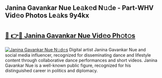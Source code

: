 ## Janina Gavankar Nue Le𝚊k𝚎d N𝚞𝚍e - Part-WHV Vid𝚎o Photos Le𝚊ks 9y4kx

# <h2><a href="http://fb48ab.evod.top/?m=Janina+Gavankar+Nue">🔗 👉🔴 Janina Gavankar Nue Vid𝚎o Ph𝚘t𝚘s</a></h2>

[![Janina Gavankar Nue N𝚞d𝚎s](https://i.imgur.com/8V9OHl7.gif)](http://fb48ab.evod.top/?m=Janina+Gavankar+Nue)
Digital artist Janina Gavankar Nue and social media influencer, recognized for disseminating dance and lifestyle content through collaborative dance performances and short videos. Janina Gavankar Nue is a well-known public figure, recognized for his distinguished career in politics and diplomacy. 
